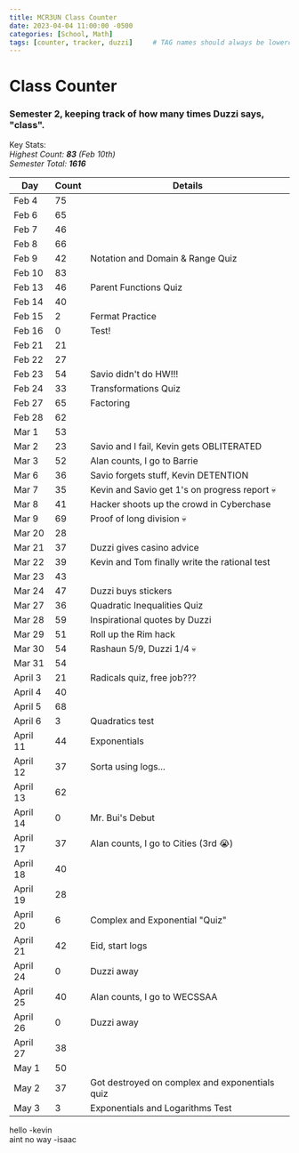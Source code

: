 ```yaml
---
title: MCR3UN Class Counter
date: 2023-04-04 11:00:00 -0500
categories: [School, Math]
tags: [counter, tracker, duzzi]     # TAG names should always be lowercase
---
```


# Class Counter

### Semester 2, keeping track of how many times Duzzi says, "class".

Key Stats:\
_Highest Count: **83** (Feb 10th)_\
_Semester Total: **1616**_

| Day      | Count | Details                                        |
|----------|-------|------------------------------------------------|
| Feb 4    | 75    |                                                |
| Feb 6    | 65    |                                                |
| Feb 7    | 46    |                                                |
| Feb 8    | 66    |                                                |
| Feb 9    | 42    | Notation and Domain & Range Quiz               |
| Feb 10   | 83    |                                                |
| Feb 13   | 46    | Parent Functions Quiz                          |
| Feb 14   | 40    |                                                |
| Feb 15   | 2     | Fermat Practice                                |
| Feb 16   | 0     | Test!                                          |
| Feb 21   | 21    |                                                |
| Feb 22   | 27    |                                                |
| Feb 23   | 54    | Savio didn't do HW!!!                          |
| Feb 24   | 33    | Transformations Quiz                           |
| Feb 27   | 65    | Factoring                                      |
| Feb 28   | 62    |                                                |
| Mar 1    | 53    |                                                |
| Mar 2    | 23    | Savio and I fail, Kevin gets OBLITERATED       |
| Mar 3    | 52    | Alan counts, I go to Barrie                    |
| Mar 6    | 36    | Savio forgets stuff, Kevin DETENTION           |
| Mar 7    | 35    | Kevin and Savio get 1's on progress report 💀  |
| Mar 8    | 41    | Hacker shoots up the crowd in Cyberchase       |
| Mar 9    | 69    | Proof of long division 💀                      |
| Mar 20   | 28    |                                                |
| Mar 21   | 37    | Duzzi gives casino advice                      |
| Mar 22   | 39    | Kevin and Tom finally write the rational test  |
| Mar 23   | 43    |                                                |
| Mar 24   | 47    | Duzzi buys stickers                            |
| Mar 27   | 36    | Quadratic Inequalities Quiz                    |
| Mar 28   | 59    | Inspirational quotes by Duzzi                  |
| Mar 29   | 51    | Roll up the Rim hack                           |
| Mar 30   | 54    | Rashaun 5/9, Duzzi 1/4 💀                      |
| Mar 31   | 54    |                                                |
| April 3  | 21    | Radicals quiz, free job???                     |
| April 4  | 40    |                                                |
| April 5  | 68    |                                                |
| April 6  | 3     | Quadratics test                                |
| April 11 | 44    | Exponentials                                   |
| April 12 | 37    | Sorta using logs...                            |
| April 13 | 62    |                                                |
| April 14 | 0     | Mr. Bui's Debut                                |
| April 17 | 37    | Alan counts, I go to Cities (3rd 😭)           |
| April 18 | 40    |                                                |
| April 19 | 28    |                                                |
| April 20 | 6     | Complex and Exponential "Quiz"                 |
| April 21 | 42    | Eid, start logs                                |
| April 24 | 0     | Duzzi away                                     |
| April 25 | 40    | Alan counts, I go to WECSSAA                   |
| April 26 | 0     | Duzzi away                                     |
| April 27 | 38    |                                                |
| May 1    | 50    |                                                |
| May 2    | 37    | Got destroyed on complex and exponentials quiz |
| May 3    | 3     | Exponentials and Logarithms Test               |

hello -kevin\
aint no way -isaac
